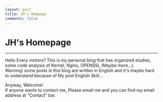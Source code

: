 ```yaml
---
layout: post
title: JH's Hompage
comments: false
---
```


# JH's Homepage

---

Hello Every visitors? This is my personal blog that has organized studies, some code analysis of
Kernel, Nginx, OPENSSL (Maybe more...).  
Warning! some posts in this blog are written in English and it's maybe hard to understand because of
My pool English Skill...


Anyway, Welcome!  
If anyone wants to contact me, Please email me and you can find my email address at "Contact" bar.
